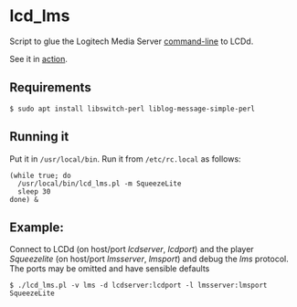 # lcd_lms
Script to glue the Logitech Media Server 
[command-line](http://wiki.slimdevices.com/index.php/Logitech_Media_Server_CLI) to LCDd.

See it in [action](https://programmablehardware.blogspot.ie/2013/06/squeezeplug-lcd.html).

## Requirements

```
$ sudo apt install libswitch-perl liblog-message-simple-perl
```

## Running it
Put it in `/usr/local/bin`. Run it from `/etc/rc.local` as follows:

```
(while true; do
  /usr/local/bin/lcd_lms.pl -m SqueezeLite
  sleep 30
done) &
```

## Example:
Connect to LCDd (on host/port _lcdserver_, _lcdport_) and 
the player _Squeezelite_ (on host/port _lmsserver_, _lmsport_) 
and debug the _lms_ protocol. The ports may be omitted and have sensible
defaults

```
$ ./lcd_lms.pl -v lms -d lcdserver:lcdport -l lmsserver:lmsport SqueezeLite
```
